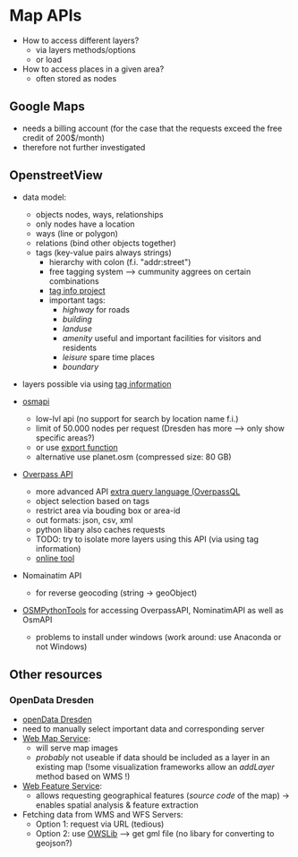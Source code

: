 # Map APIs

* How to access different layers?
  * via layers methods/options
  * or load
* How to access places in a given area?
  * often stored as nodes
  
## Google Maps

* needs a billing account (for the case that the requests exceed the free credit of 200$/month)
* therefore not further investigated

## OpenstreetView

* data model:
  * objects nodes, ways, relationships
  * only nodes have a location
  * ways (line or polygon)
  * relations (bind other objects together)
  * tags (key-value pairs always strings)
    * hierarchy with colon (f.i. "addr:street")
    * free tagging system --> cummunity aggrees on certain combinations
    * [tag info project](<https://taginfo.openstreetmap.org/keys>)
    * important tags:
      * _highway_ for roads
      * _building_  
      * _landuse_
      * _amenity_ useful and important facilities for visitors and residents
      * _leisure_ spare time places
      * _boundary_

* layers possible via using [tag information](<https://wiki.openstreetmap.org/wiki/Category:Features>)
  
* [osmapi](http://osmapi.metaodi.ch/)
  * low-lvl api (no support for search by location name f.i.)
  * limit of 50.000 nodes per request (Dresden has more --> only show specific areas?)
  * or use [export function](https://www.openstreetmap.org/export#map=10/50.9891/14.1051&layers=H)
  * alternative use planet.osm (compressed size: 80 GB)

* [Overpass API](<https://wiki.openstreetmap.org/wiki/Overpass_API>)
  * more advanced API [extra query language (OverpassQL](https://wiki.openstreetmap.org/wiki/Overpass_API/Language_Guide)
  * object selection based on tags
  * restrict area via bouding box or area-id
  * out formats: json, csv, xml
  * python libary also caches requests
  * TODO: try to isolate more layers using this API (via using tag information)
  * [online tool](https://overpass-turbo.eu/)

* Nomainatim API
  * for reverse geocoding (string -> geoObject)

* [OSMPythonTools](<https://github.com/mocnik-science/osm-python-tools>) for accessing OverpassAPI, NominatimAPI as well as OsmAPI
  * problems to install under windows (work around: use Anaconda or not Windows)

## Other resources

### OpenData Dresden

* [openData Dresden](https://opendata.dresden.de/DreiD/)
* need to manually select important data and corresponding server
* [Web Map Service](https://en.wikipedia.org/wiki/Web_Map_Service):
  * will serve map images  
  * _probably_ not useable if data should be included as a layer in an existing map (!some visualization frameworks allow an _addLayer_ method based on WMS !)
* [Web Feature Service](https://en.wikipedia.org/wiki/Web_Feature_Service):
  * allows requesting geographical features (_source code_ of the map)
  &rarr; enables spatial analysis & feature extraction
* Fetching data from WMS and WFS Servers:
  * Option 1: request via URL (tedious)
  * Option 2: use [OWSLib](http://geopython.github.io/OWSLib/) --> get gml file (no libary for converting to geojson?)
